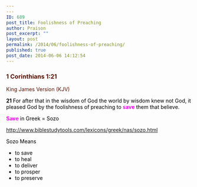 ```yaml
---
---
ID: 689
post_title: Foolishness of Preaching
author: Praison
post_excerpt: ""
layout: post
permalink: /2014/06/foolishness-of-preaching/
published: true
post_date: 2014-06-06 14:12:54
---
```

<div class="heading passage-class-0" style="color: #5c1101;">
<h3>1 Corinthians 1:21</h3>
<p class="txt-sm">King James Version (KJV)</p>

</div>
<div class="passage version-KJV result-text-style-normal text-html " style="color: #000000;">

<span id="en-KJV-28385" class="text 1Cor-1-21"><span class="versenum" style="font-weight: bold;">21 </span>For after that in the wisdom of God the world by wisdom knew not God, it pleased God by the foolishness of preaching to <span style="color: #ff00ff;"><strong>save</strong> </span>them that believe.</span>

<span style="color: #ff00ff;"><strong>Save</strong> </span>in Greek = Sozo

http://www.biblestudytools.com/lexicons/greek/nas/sozo.html

Sozo Means
<ul>
	<li>to save</li>
	<li>to heal</li>
	<li>to deliver</li>
	<li>to prosper</li>
	<li>to preserve</li>
</ul>
&nbsp;

</div>